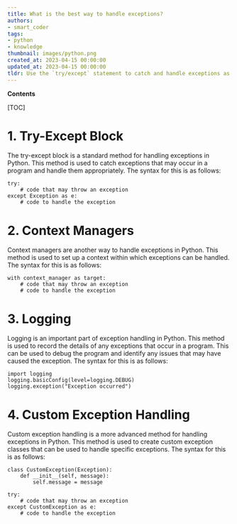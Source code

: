 ```yaml
---
title: What is the best way to handle exceptions?
authors:
- smart_coder
tags:
- python
- knowledge
thumbnail: images/python.png
created_at: 2023-04-15 00:00:00
updated_at: 2023-04-15 00:00:00
tldr: Use the `try/except` statement to catch and handle exceptions as needed.
---
```


**Contents**

[TOC]

# 1. Try-Except Block
The try-except block is a standard method for handling exceptions in Python. This method is used to catch exceptions that may occur in a program and handle them appropriately. The syntax for this is as follows:

```
try:
    # code that may throw an exception
except Exception as e:
    # code to handle the exception
```

# 2. Context Managers
Context managers are another way to handle exceptions in Python. This method is used to set up a context within which exceptions can be handled. The syntax for this is as follows:

```
with context_manager as target:
    # code that may throw an exception
    # code to handle the exception
```

# 3. Logging
Logging is an important part of exception handling in Python. This method is used to record the details of any exceptions that occur in a program. This can be used to debug the program and identify any issues that may have caused the exception. The syntax for this is as follows:

```
import logging
logging.basicConfig(level=logging.DEBUG)
logging.exception("Exception occurred")
```

# 4. Custom Exception Handling
Custom exception handling is a more advanced method for handling exceptions in Python. This method is used to create custom exception classes that can be used to handle specific exceptions. The syntax for this is as follows:

```
class CustomException(Exception):
    def __init__(self, message):
        self.message = message

try:
    # code that may throw an exception
except CustomException as e:
    # code to handle the exception
```
